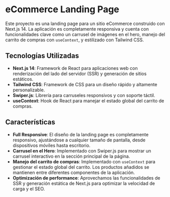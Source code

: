 # eCommerce Landing Page

Este proyecto es una landing page para un sitio eCommerce construido con Next.js 14. La aplicación es completamente responsiva y cuenta con funcionalidades clave como un carrusel de imágenes en el hero, manejo del carrito de compras con `useContext`, y estilizado con Tailwind CSS.

## Tecnologías Utilizadas

- **Next.js 14**: Framework de React para aplicaciones web con renderización del lado del servidor (SSR) y generación de sitios estáticos.
- **Tailwind CSS**: Framework de CSS para un diseño rápido y altamente personalizable.
- **Swiper.js**: Librería para carruseles responsivos y con soporte táctil.
- **useContext**: Hook de React para manejar el estado global del carrito de compras.

## Características

- **Full Responsive**: El diseño de la landing page es completamente responsivo, ajustándose a cualquier tamaño de pantalla, desde dispositivos móviles hasta escritorio.
- **Carrusel en el Hero**: Implementado con Swiper.js para mostrar un carrusel interactivo en la sección principal de la página.
- **Manejo del carrito de compras**: Implementado con `useContext` para gestionar el estado global del carrito. Los productos añadidos se mantienen entre diferentes componentes de la aplicación.
- **Optimización de performance**: Aprovechamos las funcionalidades de SSR y generación estática de Next.js para optimizar la velocidad de carga y el SEO.